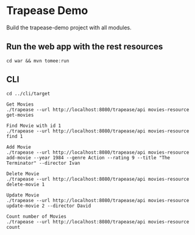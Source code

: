 # Trapease Demo

Build the trapease-demo project with all modules.

## Run the web app with the rest resources

```
cd war && mvn tomee:run
```

## CLI
```
cd ../cli/target

Get Movies
./trapease --url http://localhost:8080/trapease/api movies-resource get-movies

Find Movie with id 1
./trapease --url http://localhost:8080/trapease/api movies-resource find 1

Add Movie
./trapease --url http://localhost:8080/trapease/api movies-resource add-movie --year 1984 --genre Action --rating 9 --title "The Terminator" --director Ivan

Delete Movie
./trapease --url http://localhost:8080/trapease/api movies-resource delete-movie 1

Update Movie
./trapease --url http://localhost:8080/trapease/api movies-resource update-movie 2 --director David

Count number of Movies
./trapease --url http://localhost:8080/trapease/api movies-resource count 
```
